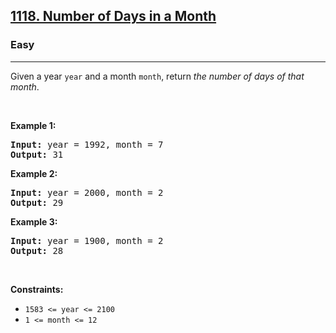 <h2><a href="https://leetcode.com/problems/number-of-days-in-a-month/">1118. Number of Days in a Month</a></h2><h3>Easy</h3><hr><div><p>Given a year <code>year</code> and a month <code>month</code>, return <em>the number of days of that month</em>.</p>

<p>&nbsp;</p>
<p><strong>Example 1:</strong></p>
<pre><strong>Input:</strong> year = 1992, month = 7
<strong>Output:</strong> 31
</pre><p><strong>Example 2:</strong></p>
<pre><strong>Input:</strong> year = 2000, month = 2
<strong>Output:</strong> 29
</pre><p><strong>Example 3:</strong></p>
<pre><strong>Input:</strong> year = 1900, month = 2
<strong>Output:</strong> 28
</pre>
<p>&nbsp;</p>
<p><strong>Constraints:</strong></p>

<ul>
	<li><code>1583 &lt;= year &lt;= 2100</code></li>
	<li><code>1 &lt;= month &lt;= 12</code></li>
</ul>
</div>